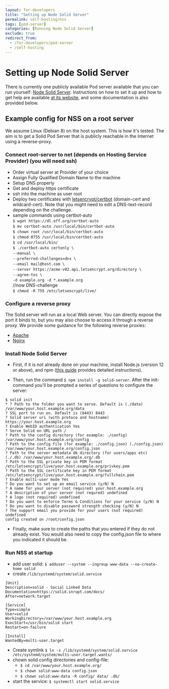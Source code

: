 ```yaml
---
layout: for-developers
title: "Setting up Node Solid Server"
permalink: self-hosting/nss
tags: [pod-server]
categories: [Running Node Solid Server]
exclude: true
redirect_from:
  - /for-developers/pod-server
  - /self-hosting
---
```


# Setting up Node Solid Server

There is currently one publicly available Pod server available that you can run yourself: [Node Solid Server](https://github.com/solid/node-solid-server). Instructions on how to set it up and how to get help are available [at its website](https://github.com/solid/node-solid-server), and some documentation is also provided below.

## Example config for NSS on a root server

We assume Linux (Debian 8) on the host system. This is how it's tested. The aim is to get a Solid Pod Server that is publicly reachable in the Internet using a reverse-proxy.<br />

### Connect root-server to net (depends on Hosting Service Provider) (you will need ssh)<br />

* Order virtual server at Provider of your choice
* Assign Fully Qualified Domain Name to the machine
* Setup DNS properly
* Get and deploy https certificate
* ssh into the machine as user root
* Deploy two certificates with [letsencrypt/certbot](https://letsencrypt.org/) (domain-cert and wildcard-cert). Note that you might need to edit a DNS-text-record depending on the challenge.
* sample commands using certbot-auto<br />
`$ wget https://dl.eff.org/certbot-auto`<br />
`$ mv certbot-auto /usr/local/bin/certbot-auto`<br />
`$ chown root /usr/local/bin/certbot-auto`<br />
`$ chmod 0755 /usr/local/bin/certbot-auto`<br />
`$ cd /usr/local/bin/`<br />
`$ ./certbot-auto certonly \`<br />
`--manual \`<br />
`--preferred-challenges=dns \`<br />
`--email mail@host.com \`<br />
`--server https://acme-v02.api.letsencrypt.org/directory \`<br />
`--agree-tos \`<br />
`-d example.org -d *.example.org`<br />
//now DNS-challenge<br />
`$ chmod -R 755 /etc/letsencrypt/live/`<br />

### Configure a reverse proxy

The Solid server will run as a local Web server. You can directly expose the port it binds to, but you may also choose to access it through a reverse proxy. We provide some guidance for the following reverse proxies:
- [Apache](/for-developers/pod-server/apache)
- [Nginx](/for-developers/pod-server/nginx)

### Install Node Solid Server

- First, if it is not already done on your machine, install Node.js (version 12 or above), and npm ([this guide](https://tecadmin.net/install-latest-nodejs-npm-on-debian/) provides detailed instructions). 

- Then, run the command `$ npm install -g solid-server`. After the init-command you'll be prompted a series of questions to configure the server:

```config
$ solid init
* ? Path to the folder you want to serve. Default is (./data) /var/www/your.host.example.org/data
? SSL port to run on. Default is (8443) 8443
? Solid server uri (with protoco and hostname) https://your.host.example.org
? Enable WebID authentication Yes
? Serve Solid on URL path /
? Path to the config directory (for example: ./config) /var/www/your.host.example.org/config
? Path to the config file (for example: ./config.json) (./config.json) /var/www/your.host.example.org/config.json
? Path to the server metadata db directory (for users/apps etc) (./.db) /var/www/your.host.example.org/.db
? Path to the SSL private key in PEM format /etc/letsencrypt/live/your.host.example.org/privkey.pem
? Path to the SSL certificate key in PEM format /etc/letsencrypt/live/your.host.example.org/fullchain.pem
? Enable multi-user mode Yes
? Do you want to set up an email service (y/N) N
? A name for your server (not required) your.host.example.org
? A description of your server (not requred) undefined
? A logo (not required) undefined
? Do you want to enforce Terms & Conditions for your service (y/N) N
? Do you want to disable password strength checking (y/N) N
? The support email you provide for your users (not required) undefined
config created on /root/config.json
```

- Finally, make sure to create the paths that you entered if they do not already exist. You would also need to copy the config.json file to where you indicated it should be.

### Run NSS at startup

- add user solid: `$ adduser --system --ingroup www-data --no-create-home solid`
- create `/lib/systemd/system/solid.service`

```config
[Unit]
Description=solid - Social Linked Data
Documentation=https://solid.inrupt.com/docs/
After=network.target

[Service]
Type=simple
User=solid
WorkingDirectory=/var/www/your.host.example.org
ExecStart=/usr/bin/solid start
Restart=on-failure

[Install]
WantedBy=multi-user.target
```

- Create symlink `$ ln -s /lib/systemd/system/solid.service /etc/systemd/system/multi-user.target.wants/`
- chown solid config directories and config-file: 
    - `$ cd /var/www/your.host.example.org/`
    - `$ chown solid:www-data config.json`
    - `$ chown solid:www-data -R config/ data/ .db/`
- start the service:  `$ systemctl start solid.service`
